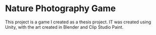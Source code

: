 # Nature Photography Game

This project is a game I created as a thesis project. IT was created using Unity, with the art created in Blender and Clip Studio Paint. 

